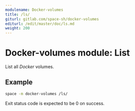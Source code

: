 ```yaml
---
modulename: Docker-volumes
title: /ls/
giturl: gitlab.com/space-sh/docker-volumes
editurl: /edit/master/doc/ls.md
weight: 200
---
```

# Docker-volumes module: List

List all _Docker_ volumes.

## Example

```sh
space -m docker-volumes /ls/
```

Exit status code is expected to be 0 on success.
